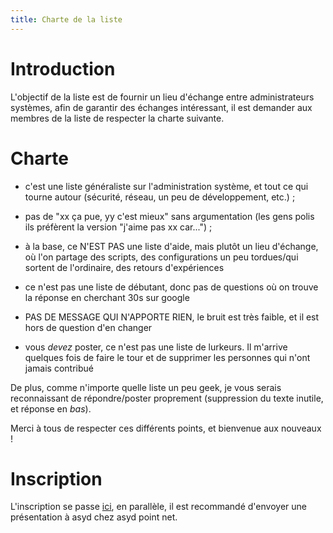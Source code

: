 ```yaml
---
title: Charte de la liste
---
```


Introduction
============

L'objectif de la liste est de fournir un lieu d'échange entre administrateurs systèmes, afin de garantir des échanges intéressant, il est demander aux membres de la liste de respecter la charte suivante.

Charte
======

- c'est une liste généraliste sur l'administration système, et tout ce qui tourne autour (sécurité, réseau, un peu de développement, etc.) ;

- pas de "xx ça pue, yy c'est mieux" sans argumentation (les gens polis ils préfèrent la version "j'aime pas xx car...") ;

- à la base, ce N'EST PAS une liste d'aide, mais plutôt un lieu d'échange, où l'on partage des scripts, des configurations un peu tordues/qui sortent de l'ordinaire, des retours d'expériences

- ce n'est pas une liste de débutant, donc pas de questions où on trouve la réponse en cherchant 30s sur google

- PAS DE MESSAGE QUI N'APPORTE RIEN, le bruit est très faible, et il est hors de question d'en changer

- vous *devez* poster, ce n'est pas une liste de lurkeurs. Il m'arrive quelques fois de faire le tour et de supprimer les personnes qui n'ont jamais contribué

De plus, comme n'importe quelle liste un peu geek, je vous serais reconnaissant de répondre/poster proprement (suppression du texte inutile, et réponse en *bas*).

Merci à tous de respecter ces différents points, et bienvenue aux nouveaux !

Inscription
===========

L'inscription se passe [ici](http://lists.asyd.net/mailman/listinfo/sysadmin), en parallèle, il est recommandé d'envoyer une présentation à asyd chez asyd point net.
